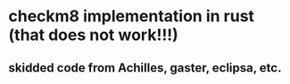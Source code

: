 # checkm8 implementation in rust (that does not work!!!)

## skidded code from Achilles, gaster, eclipsa, etc.